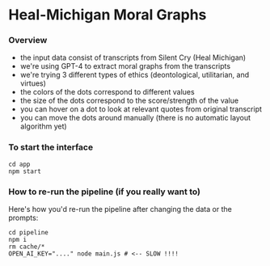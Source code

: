 # Heal-Michigan Moral Graphs

### Overview

- the input data consist of transcripts from Silent Cry (Heal Michigan)
- we're using GPT-4 to extract moral graphs from the transcripts
- we're trying 3 different types of ethics (deontological, utilitarian, and virtues)
- the colors of the dots correspond to different values
- the size of the dots correspond to the score/strength of the value
- you can hover on a dot to look at relevant quotes from original transcript
- you can move the dots around manually (there is no automatic layout algorithm yet)

### To start the interface

```
cd app
npm start
```

### How to re-run the pipeline (if you really want to)

Here's how you'd re-run the pipeline after changing the data or the prompts:

```
cd pipeline
npm i
rm cache/*
OPEN_AI_KEY="...." node main.js # <-- SLOW !!!!
```
